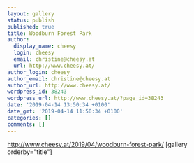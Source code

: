 ```yaml
---
layout: gallery
status: publish
published: true
title: Woodburn Forest Park
author:
  display_name: cheesy
  login: cheesy
  email: christine@cheesy.at
  url: http://www.cheesy.at/
author_login: cheesy
author_email: christine@cheesy.at
author_url: http://www.cheesy.at/
wordpress_id: 38243
wordpress_url: http://www.cheesy.at/?page_id=38243
date: '2019-04-14 13:50:34 +0100'
date_gmt: '2019-04-14 11:50:34 +0100'
categories: []
comments: []
---
```

http://www.cheesy.at/2019/04/woodburn-forest-park/
[gallery orderby="title"]
